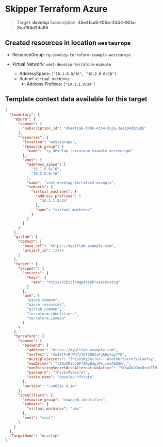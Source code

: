 # Skipper Terraform Azure
> Target: **develop**
> Subscription: **45e4fca6-f05b-4354-951a-3ea194d2da85**

## Created resources in location `westeurope`

- ResourceGroup: `rg-develop-terraform-example-westeurope`

- Virtual Network: `vnet-develop-terraform-example`
  - AddressSpace: `["10.1.0.0/16", "10.2.0.0/16"]`
  - Subnet `virtual_machines`
    - Address Prefixes: `["10.1.1.0/24"]`


## Template context data available for this target
```json
{
  "Inventory": {
    "azure": {
      "common": {
        "subscription_id": "45e4fca6-f05b-4354-951a-3ea194d2da85"
      },
      "resources": {
        "location": "westeurope",
        "resource_group": {
          "name": "rg-develop-terraform-example-westeurope"
        },
        "vnet": {
          "address_space": [
            "10.1.0.0/16",
            "10.2.0.0/16"
          ],
          "name": "vnet-develop-terraform-example",
          "subnets": {
            "virtual_machines": {
              "address_prefixes": [
                "10.1.1.0/24"
              ],
              "name": "virtual_machines"
            }
          }
        }
      }
    },
    "gitlab": {
      "common": {
        "base_url": "https://mygitlab.example.com",
        "project_id": 12345
      }
    },
    "target": {
      "skipper": {
        "secrets": {
          "keys": {
            "aes": "thisis32bitlongpassphraseimusing"
          }
        },
        "use": [
          "azure.common",
          "azure.resources",
          "gitlab.common",
          "terraform.identifiers",
          "terraform.common"
        ]
      }
    },
    "terraform": {
      "common": {
        "backend": {
          "address": "https://mygitlab.example.com",
          "aesTest": "Zw4SlFiRrWnTz1kTZO65q7gkEpkqy7YE",
          "multipleSecrets": "ThisIsMySecret---AnotherSecretValueYay",
          "newDriver": "tfAzKMiqzGFf2Rg8agjPw_ie6A6DSCn_",
          "nonExistingSecretWithAlternativeAction": "YYowXUlOmc0vsbEI9twsa1f6FeI9wTLfRtf9XzrChslW9exqfPqXZoLEk3RVlgYG",
          "password": "ThisIsMySecret",
          "state_name": "develop.tfstate"
        },
        "version": "\u003e= 0.14"
      },
      "identifiers": {
        "resource_group": "changed_identifier",
        "subnets": {
          "virtual_machines": "vms"
        },
        "vnet": "vnet"
      }
    }
  },
  "TargetName": "develop"
}
```

